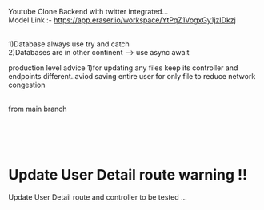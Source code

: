 Youtube Clone Backend with twitter integrated...
<br/>
Model Link :- https://app.eraser.io/workspace/YtPqZ1VogxGy1jzIDkzj




<br/>
1)Database always use try and catch
<br/>
2)Databases are in other continent --> use async await

production level advice
1)for updating any files keep its controller and endpoints different..aviod saving entire user for only file to reduce network congestion

<br/>
from main branch
<br/>
<br/>
<br/>
<br/>
<br/>
<h1 >Update User Detail route warning !!</h1>
Update User Detail route and controller to be tested ...



